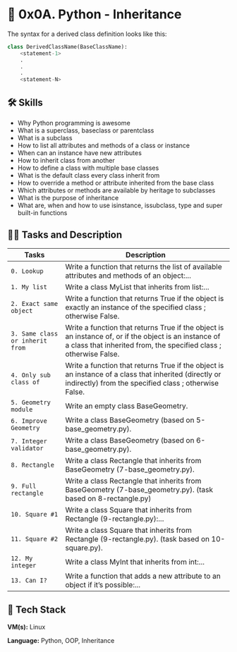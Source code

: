 
# 🦾 0x0A. Python - Inheritance

The syntax for a derived class definition looks like this:

```python
class DerivedClassName(BaseClassName):
    <statement-1>
    .
    .
    .
    <statement-N>
```

## 🛠 Skills
- Why Python programming is awesome
- What is a superclass, baseclass or parentclass
- What is a subclass
- How to list all attributes and methods of a class or instance
- When can an instance have new attributes
- How to inherit class from another
- How to define a class with multiple base classes
- What is the default class every class inherit from
- How to override a method or attribute inherited from the base class
- Which attributes or methods are available by heritage to subclasses
- What is the purpose of inheritance
- What are, when and how to use isinstance, issubclass, type and super built-in functions

## 👨‍💻 Tasks and Description
| Tasks             | Description                                                                |
| ----------------- | ------------------------------------------------------------------ |
| `0. Lookup` | Write a function that returns the list of available attributes and methods of an object:... |
| `1. My list` | Write a class MyList that inherits from list:... |
| `2. Exact same object` | Write a function that returns True if the object is exactly an instance of the specified class ; otherwise False. |
| `3. Same class or inherit from` | Write a function that returns True if the object is an instance of, or if the object is an instance of a class that inherited from, the specified class ; otherwise False. |
| `4. Only sub class of` | Write a function that returns True if the object is an instance of a class that inherited (directly or indirectly) from the specified class ; otherwise False. |
| `5. Geometry module` | Write an empty class BaseGeometry. |
| `6. Improve Geometry` | Write a class BaseGeometry (based on 5-base_geometry.py). |
| `7. Integer validator` | Write a class BaseGeometry (based on 6-base_geometry.py). |
| `8. Rectangle` | Write a class Rectangle that inherits from BaseGeometry (7-base_geometry.py). |
| `9. Full rectangle` | Write a class Rectangle that inherits from BaseGeometry (7-base_geometry.py). (task based on 8-rectangle.py) |
| `10. Square #1` | Write a class Square that inherits from Rectangle (9-rectangle.py):... |
| `11. Square #2` | Write a class Square that inherits from Rectangle (9-rectangle.py). (task based on 10-square.py). |
| `12. My integer` | Write a class MyInt that inherits from int:... |
| `13. Can I?` | Write a function that adds a new attribute to an object if it’s possible:... |

## 🚀 Tech Stack

**VM(s):** Linux

**Language:** Python, OOP, Inheritance